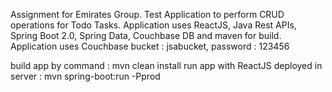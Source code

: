 Assignment for Emirates Group.
Test Application to perform CRUD operations for Todo Tasks.
Application uses ReactJS, Java Rest APIs, Spring Boot 2.0, Spring Data, Couchbase DB and maven for build.
Application uses Couchbase bucket : jsabucket, password : 123456

build app by command :  mvn clean install
run app with ReactJS deployed in server : mvn spring-boot:run -Pprod
